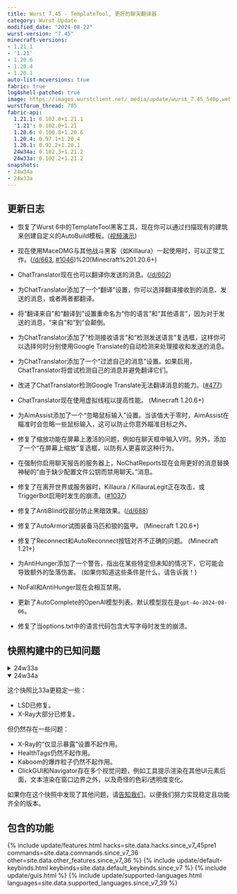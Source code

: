 ```yaml
---
title: Wurst 7.45 - TemplateTool, 更好的聊天翻译器
category: Wurst Update
modified_date: "2024-08-22"
wurst-version: "7.45"
minecraft-versions:
- 1.21.1
- '1.21'
- 1.20.6
- 1.20.4
- 1.20.1
auto-list-mcversions: true
fabric: true
log4shell-patched: true
image: https://images.wurstclient.net/_media/update/wurst_7.45_540p.webp
wurstforum_thread: 705
fabric-api:
  1.21.1: 0.102.0+1.21.1
  '1.21': 0.102.0+1.21
  1.20.6: 0.100.8+1.20.6
  1.20.4: 0.97.1+1.20.4
  1.20.1: 0.92.2+1.20.1
  24w34a: 0.102.3+1.21.2
  24w33a: 0.102.2+1.21.2
snapshots:
- 24w34a
- 24w33a
---
```

## 更新日志

- 恢复了Wurst 6中的TemplateTool黑客工具，现在你可以通过扫描现有的建筑来创建自定义的AutoBuild模板。([视频演示](https://youtu.be/xLaTu0wBTdw))

- 现在使用MaceDMG与其他战斗黑客（如Killaura）一起使用时，可以正常工作。([/d/663](https://wurstforum.net/d/663), [#1046](https://github.com/Wurst-Imperium/Wurst7/issues/1046))%20(Minecraft%201.20.6+)

- ChatTranslator现在也可以翻译你发送的消息。([/d/602](https://wurstforum.net/d/602))

- 为ChatTranslator添加了一个“翻译”设置，你可以选择翻译接收到的消息、发送的消息，或者两者都翻译。

- 将“翻译来自”和“翻译到”设置重命名为“你的语言”和“其他语言”，因为对于发送的消息，“来自”和“到”会颠倒。

- 为ChatTranslator添加了“检测接收语言”和“检测发送语言”复选框，这样你可以选择何时分别使用Google Translate的自动检测来处理接收和发送的消息。

- 为ChatTranslator添加了一个“过滤自己的消息”设置。如果启用，ChatTranslator将尝试检测自己的消息并避免翻译它们。

- 改进了ChatTranslator检测Google Translate无法翻译消息的能力。([#477](https://github.com/Wurst-Imperium/Wurst7/pull/477))

- ChatTranslator现在使用虚拟线程以提高性能。 (Minecraft 1.20.6+)

- 为AimAssist添加了一个“忽略鼠标输入”设置。当该值大于零时，AimAssist在瞄准时会忽略一些鼠标输入，这可以防止你意外瞄准目标之外。

- 修复了缩放功能在屏幕上激活的问题，例如在聊天框中输入V时。另外，添加了一个“在屏幕上缩放”复选框，以防有人更喜欢这种行为。

- 在强制你启用聊天报告的服务器上，NoChatReports现在会用更好的消息替换神秘的“由于缺少配置文件公钥而禁用聊天。”消息。

- 修复了在离开世界或服务器时，Killaura / KillauraLegit正在攻击，或TriggerBot启用时发生的崩溃。([#1037](https://github.com/Wurst-Imperium/Wurst7/pull/1037))

- 修复了AntiBlind仅部分防止黑暗效果。([/d/688](https://wurstforum.net/d/688))

- 修复了AutoArmor试图装备马匹和狼的盔甲。 (Minecraft 1.20.6+)

- 修复了Reconnect和AutoReconnect按钮对齐不正确的问题。 (Minecraft 1.21+)

- 为AntiHunger添加了一个警告，指出在某些特定但未知的情况下，它可能会导致额外的坠落伤害。 (如果你知道这些条件是什么，请告诉我！)

- NoFall和AntiHunger现在会相互禁用。

- 更新了AutoComplete的OpenAI模型列表。默认模型现在是`gpt-4o-2024-08-06`。

- 修复了当options.txt中的语言代码包含大写字母时发生的崩溃。

## 快照构建中的已知问题

<details>
  <summary>24w33a</summary>
  <p>此快照包含大量重大更改，导致许多Wurst功能无法按预期工作。</p>
  <ul>
    <li>X-Ray不起作用。</li>
    <li>HealthTags不起作用。</li>
    <li>Kaboom不再渲染爆炸粒子。</li>
    <li>LSD不起作用。</li>
  </ul>
</details>

<details open>
  <summary>24w34a</summary>
  <p>这个快照比33a更稳定一些：</p>
  <ul>
    <li>LSD已修复。</li>
    <li>X-Ray大部分已修复。</li>
  </ul>
  <p>但仍然存在一些问题：</p>
  <ul>
    <li>X-Ray的“仅显示暴露”设置不起作用。</li>
    <li>HealthTags仍然不起作用。</li>
    <li>Kaboom的爆炸粒子仍然不起作用。</li>
    <li>ClickGUI和Navigator存在多个视觉问题，例如工具提示渲染在其他UI元素后面，文本渲染在窗口边界之外，以及奇怪的色彩/透明度变化。</li>
  </ul>
  <p>如果你在这个快照中发现了其他问题，请<a href="https://wurstforum.net/t/bugs-snapshots">告知我们</a>，以便我们努力实现稳定且功能齐全的版本。</p>
</details>

## 包含的功能

{% include update/features.html hacks=site.data.hacks.since_v7_45pre1 commands=site.data.commands.since_v7_36 other=site.data.other_features.since_v7_36 %}
{% include update/default-keybinds.html keybinds=site.data.default_keybinds.since_v7 %}
{% include update/guis.html %}
{% include update/supported-languages.html languages=site.data.supported_languages.since_v7_39 %}
